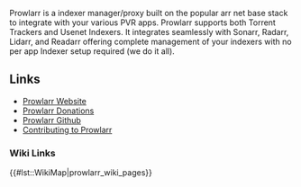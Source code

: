 Prowlarr is a indexer manager/proxy built on the popular arr net base stack to integrate with your various PVR apps. Prowlarr supports both Torrent Trackers and Usenet Indexers. It integrates seamlessly with Sonarr, Radarr, Lidarr, and Readarr offering complete management of your indexers with no per app Indexer setup required (we do it all).

## Links

  - [Prowlarr Website](https://prowlarr.com/)
  - [Prowlarr Donations](https://opencollective.com/Prowlarr)
  - [Prowlarr Github](https://github.com/Prowlarr/Prowlarr)
  - [Contributing to Prowlarr](https://github.com/Prowlarr/Prowlarr/blob/develop/CONTRIBUTING.md)

### Wiki Links

{{\#lst::WikiMap|prowlarr\_wiki\_pages}}
